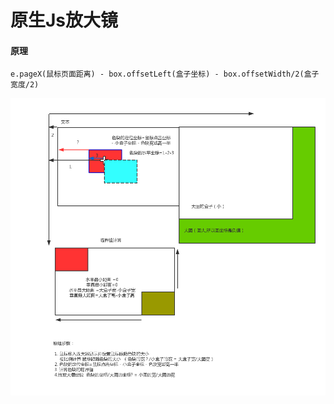 # 原生Js放大镜

#### 原理
```
e.pageX(鼠标页面距离) - box.offsetLeft(盒子坐标) - box.offsetWidth/2(盒子宽度/2)
```

![fdj](./放大镜原理.jpg)
